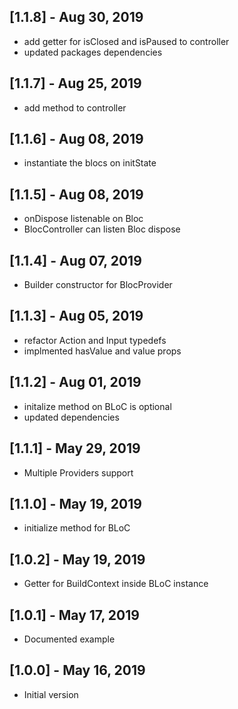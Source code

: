 ## [1.1.8] - Aug 30, 2019

- add getter for isClosed and isPaused to controller
- updated packages dependencies

## [1.1.7] - Aug 25, 2019

- add method to controller

## [1.1.6] - Aug 08, 2019

- instantiate the blocs on initState

## [1.1.5] - Aug 08, 2019

- onDispose listenable on Bloc
- BlocController can listen Bloc dispose

## [1.1.4] - Aug 07, 2019

- Builder constructor for BlocProvider

## [1.1.3] - Aug 05, 2019

- refactor Action and Input typedefs
- implmented hasValue and value props

## [1.1.2] - Aug 01, 2019

- initalize method on BLoC is optional
- updated dependencies

## [1.1.1] - May 29, 2019

- Multiple Providers support

## [1.1.0] - May 19, 2019

- initialize method for BLoC

## [1.0.2] - May 19, 2019

- Getter for BuildContext inside BLoC instance

## [1.0.1] - May 17, 2019

- Documented example

## [1.0.0] - May 16, 2019

- Initial version

